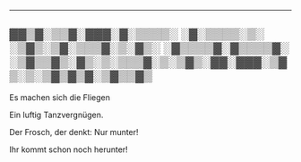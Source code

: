 
---
▓▓▒▓░▒▒▓░▓▓▓░▓░▒▒▒▒░ ░▓░▒▒▒▒░▒░ ░▒▓▒░▒▓░▒▒▒▓░▒░▓▒░ ░▓▒▒▒▒▓░▓▒▒▒▒▓░ ░▒▓▒▒▓▒░▓▒░▒░▒▒▒▓░▒░▒▓▒░▓▓░▓▓▓░▒▓▒░▒░▒▓▒▓▒▓░▒▓▒▒▓▒
---

Es machen sich die Fliegen

Ein luftig Tanzvergnügen.

Der Frosch, der denkt: Nur munter!

Ihr kommt schon noch herunter!
